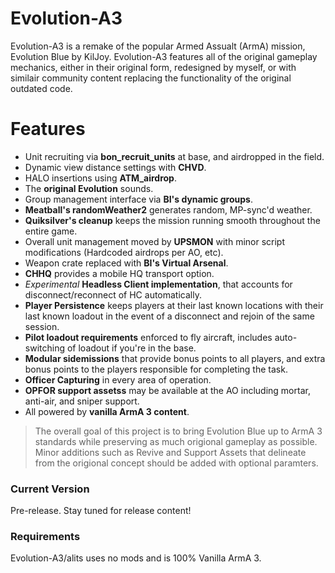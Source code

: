 # Evolution-A3

Evolution-A3 is a remake of the popular Armed Assualt (ArmA) mission, Evolution Blue by KilJoy.
Evolution-A3 features all of the original gameplay mechanics, either in their original form, redesigned by myself, or with similair community content replacing the functionality of the original outdated code. 

# Features

  - Unit recruiting via **bon_recruit_units** at base, and airdropped in the field.
  - Dynamic view distance settings with **CHVD**.
  - HALO insertions using **ATM_airdrop**.
  - The **original Evolution** sounds.
  - Group management interface via **BI's dynamic groups**.
  - **Meatball's randomWeather2** generates random, MP-sync'd weather.
  - **Quiksilver's cleanup** keeps the mission running smooth throughout the entire game.
  - Overall unit management moved by **UPSMON** with minor script modifications (Hardcoded airdrops per AO, etc).
  - Weapon crate replaced with **BI's Virtual Arsenal**.
  - **CHHQ** provides a mobile HQ transport option.
  - *Experimental* **Headless Client implementation**, that accounts for disconnect/reconnect of HC automatically.
  - **Player Persistence** keeps players at their last known locations with their last known loadout in the event of a disconnect and rejoin of the same session.
  - **Pilot loadout requirements** enforced to fly aircraft, includes auto-switching of loadout if you're in the base.
  - **Modular sidemissions** that provide bonus points to all players, and extra bonus points to the players responsible for completing the task.
  - **Officer Capturing** in every area of operation.
  - **OPFOR support assetss** may be available at the AO including mortar, anti-air, and sniper support.
  - All powered by **vanilla ArmA 3 content**.



> The overall goal of this project is to bring Evolution Blue up to ArmA 3 standards while preserving as much origional gameplay as possible. Minor additions such as Revive and Support Assets that delineate from the origional concept should be added with optional paramters.


### Current Version
Pre-release. Stay tuned for release content!

### Requirements

Evolution-A3/alits uses no mods and is 100% Vanilla ArmA 3.
